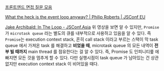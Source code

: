 [프론트엔드 면접 질문 모음](https://realmojo.tistory.com/300?fbclid=IwAR2QHO9BeoWCFB4SGYoD_7Qxx_6MLB7qNPjcVuTPXJm9Xm0Qh3wwH85wkiw)

[What the heck is the event loop anyway? | Philip Roberts | JSConf EU](https://www.youtube.com/watch?v=8aGhZQkoFbQ&feature=emb_title)

[Jake Archibald: In The Loop - JSConf.Asia](https://www.youtube.com/watch?v=cCOL7MC4Pl0&t=3s)
위 영상을 보면 알 수 있지만, `Promise` 가 `microtask queue` 라는 별도의 큐를 내부적으로 사용하고 있음을 알 수 있다. 즉 `Promise`는 execution context stack, 흔히 call stack 이라고 부르는 스택이 막 task queue 에서 가져온 task 를 해결하고 **비었을 때**, microtask queue 의 모든 내역이 **전부 빌 때까지** main thread 를 점유한다는 걸 알 수 있다. 즉, Promise 도 인피니티뤂 에 빠지면 모든 것을 멈추게 할 수 있다. 다만 실행시점이 task queue 가 남아있는 건 상관없지만 execution context stack 이 비어있을 때다.